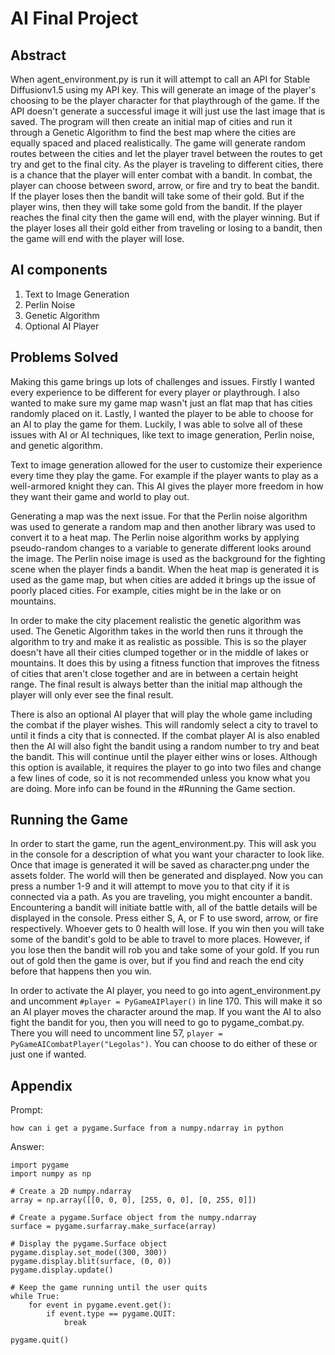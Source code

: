 ﻿# AI Final Project

## Abstract

When agent_environment.py is run it will attempt to call an API for Stable Diffusionv1.5 using my API key. This will generate an image of the player's choosing to be the player character for that playthrough of the game. If the API doesn't generate a successful image it will just use the last image that is saved. The program will then create an initial map of cities and run it through a Genetic Algorithm to find the best map where the cities are equally spaced and placed realistically. The game will generate random routes between the cities and let the player travel between the routes to get try and get to the final city. As the player is traveling to different cities, there is a chance that the player will enter combat with a bandit. In combat, the player can choose between sword, arrow, or fire and try to beat the bandit. If the player loses then the bandit will take some of their gold. But if the player wins, then they will take some gold from the bandit. If the player reaches the final city then the game will end, with the player winning. But if the player loses all their gold either from traveling or losing to a bandit, then the game will end with the player will lose.

## AI components
<ol>
	<li> Text to Image Generation
	<li>Perlin Noise
	<li>Genetic Algorithm
	<li>Optional AI Player
</ol>


## Problems Solved

Making this game brings up lots of challenges and issues. Firstly I wanted every experience to be different for every player or playthrough. I also wanted to make sure my game map wasn't just an flat map that has cities randomly placed on it. Lastly, I wanted the player to be able to choose for an AI to play the game for them. Luckily, I was able to solve all of these issues with AI or AI techniques, like text to image generation, Perlin noise, and genetic algorithm.

Text to image generation allowed for the user to customize their experience every time they play the game. For example if the player wants to play as a well-armored knight they can. This AI gives the player more freedom in how they want their game and world to play out.

Generating a map was the next issue. For that the Perlin noise algorithm was used to generate a random map and then another library was used to convert it to a heat map. The Perlin noise algorithm works by applying pseudo-random changes to a variable to generate different looks around the image. The Perlin noise image is used as the background for the fighting scene when the player finds a bandit. When the heat map is generated it is used as the game map, but when cities are added it brings up the issue of poorly placed cities. For example, cities might be in the lake or on mountains.

In order to make the city placement realistic the genetic algorithm was used. The Genetic Algorithm takes in the world then runs it through the algorithm to try and make it as realistic as possible. This is so the player doesn't have all their cities clumped together or in the middle of lakes or mountains. It does this by using a fitness function that improves the fitness of cities that aren't close together and are in between a certain height range. The final result is always better than the initial map although the player will only ever see the final result.

There is also an optional AI player that will play the whole game including the combat if the player wishes. This will randomly select a city to travel to until it finds a city that is connected. If the combat player AI is also enabled then the AI will also fight the bandit using a random number to try and beat the bandit. This will continue until the player either wins or loses. Although this option is available, it requires the player to go into two files and change a few lines of code, so it is not recommended unless you know what you are doing. More info can be found in the #Running the Game section.

## Running the Game

In order to start the game, run the agent_environment.py. This will ask you in the console for a description of what you want your character to look like. Once that image is generated it will be saved as character.png under the assets folder. The world will then be generated and displayed. Now you can press a number 1-9 and it will attempt to move you to that city if it is connected via a path. As you are traveling, you might encounter a bandit. Encountering a bandit will initiate battle with, all of the battle details will be displayed in the console. Press either S, A, or F to use sword, arrow, or fire respectively. Whoever gets to 0 health will lose. If you win then you will take some of the bandit's gold to be able to travel to more places. However, if you lose then the bandit will rob you and take some of your gold. If you run out of gold then the game is over, but if you find and reach the end city before that happens then you win.

In order to activate the AI player, you need to go into agent_environment.py and uncomment ```#player = PyGameAIPlayer()``` in line 170. This will make it so an AI player moves the character around the map. If you want the AI to also fight the bandit for you, then you will need to go to pygame_combat.py. There you will need to uncomment line 57, ``player = PyGameAICombatPlayer("Legolas")``. You can choose to do either of these or just one if wanted.


## Appendix
Prompt:
	
	  
	how can i get a pygame.Surface from a numpy.ndarray in python

Answer:
		
	import pygame
	import numpy as np

	# Create a 2D numpy.ndarray
	array = np.array([[0, 0, 0], [255, 0, 0], [0, 255, 0]])

	# Create a pygame.Surface object from the numpy.ndarray
	surface = pygame.surfarray.make_surface(array)

	# Display the pygame.Surface object
	pygame.display.set_mode((300, 300))
	pygame.display.blit(surface, (0, 0))
	pygame.display.update()

	# Keep the game running until the user quits
	while True:
	    for event in pygame.event.get():
	        if event.type == pygame.QUIT:
	            break

	pygame.quit()


